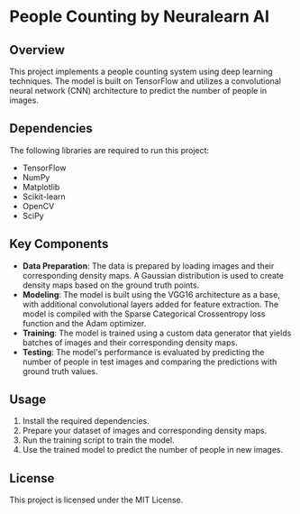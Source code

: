 # People Counting by Neuralearn AI

## Overview
This project implements a people counting system using deep learning techniques. The model is built on TensorFlow and utilizes a convolutional neural network (CNN) architecture to predict the number of people in images.

## Dependencies
The following libraries are required to run this project:

- TensorFlow
- NumPy
- Matplotlib
- Scikit-learn
- OpenCV
- SciPy

## Key Components
- **Data Preparation**: The data is prepared by loading images and their corresponding density maps. A Gaussian distribution is used to create density maps based on the ground truth points.
- **Modeling**: The model is built using the VGG16 architecture as a base, with additional convolutional layers added for feature extraction. The model is compiled with the Sparse Categorical Crossentropy loss function and the Adam optimizer.
- **Training**: The model is trained using a custom data generator that yields batches of images and their corresponding density maps.
- **Testing**: The model's performance is evaluated by predicting the number of people in test images and comparing the predictions with ground truth values.

## Usage
1. Install the required dependencies.
2. Prepare your dataset of images and corresponding density maps.
3. Run the training script to train the model.
4. Use the trained model to predict the number of people in new images.

## License
This project is licensed under the MIT License.
